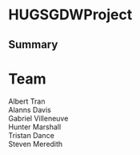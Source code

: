 # HUGSGDWProject
## Summary

# Team 
Albert Tran  
Alanns Davis  
Gabriel Villeneuve  
Hunter Marshall  
Tristan Dance  
Steven Meredith  
